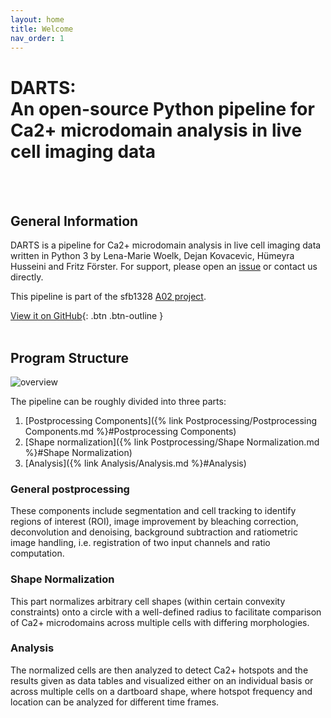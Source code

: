 ```yaml
---
layout: home
title: Welcome
nav_order: 1
---
```


# **DARTS**: <br> **An open-source Python pipeline for Ca2+ microdomain analysis in live cell imaging data**

<br>
<br>

## General Information

DARTS is a pipeline for Ca2+ microdomain analysis in live cell imaging data written in Python 3 by Lena-Marie Woelk, Dejan Kovacevic, Hümeyra Husseini and Fritz Förster.
For support, please open an [issue](https://github.com/IPMI-ICNS-UKE/DARTS/issues) or contact us directly.

This pipeline is part of the sfb1328 [A02 project](https://www.sfb1328.de/index.php?id=29). 


[View it on GitHub](https://github.com/IPMI-ICNS-UKE/DARTS){: .btn .btn-outline }
<br>
<br>


## Program Structure

![overview](/assets/img/Figure_1_dart.png)

The pipeline can be roughly divided into three parts:

1. [Postprocessing Components]({% link Postprocessing/Postprocessing Components.md %}#Postprocessing Components)
2. [Shape normalization]({% link Postprocessing/Shape Normalization.md %}#Shape Normalization)
3. [Analysis]({% link Analysis/Analysis.md %}#Analysis)

### General postprocessing

These components include segmentation and cell tracking to identify regions of interest (ROI), image improvement by bleaching 
correction, deconvolution and denoising, background subtraction and ratiometric image handling, i.e. registration of two input channels
and ratio computation.

### Shape Normalization

This part normalizes arbitrary cell shapes (within certain convexity constraints) onto a circle with a well-defined radius
to facilitate comparison of Ca2+ microdomains across multiple cells with differing morphologies.

### Analysis

The normalized cells are then analyzed to detect Ca2+ hotspots and the results given as data tables and visualized either on an
individual basis or across multiple cells on a dartboard shape, where hotspot frequency and location can be analyzed for different time
frames.



